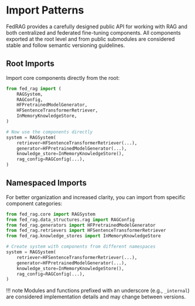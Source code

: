 # Import Patterns

FedRAG provides a carefully designed public API for working with RAG and both centralized
and federated fine-tuning components. All components exported at the root level
and from public submodules are considered stable and follow semantic versioning guidelines.

## Root Imports

Import core components directly from the root:

```py
from fed_rag import (
    RAGSystem,
    RAGConfig,
    HFPretrainedModelGenerator,
    HFSentenceTransformerRetriever,
    InMemoryKnowledgeStore,
)

# Now use the components directly
system = RAGSystem(
    retriever=HFSentenceTransformerRetriever(...),
    generator=HFPretrainedModelGenerator(...),
    knowledge_store=InMemoryKnowledgeStore(),
    rag_config=RAGConfig(...),
)
```

## Namespaced Imports

For better organization and increased clarity, you can import from specific
component categories:

```py
from fed_rag.core import RAGSystem
from fed_rag.data_structures.rag import RAGConfig
from fed_rag.generators import HFPretrainedModelGenerator
from fed_rag.retrievers import HFSentenceTransformerRetriever
from fed_rag.knowledge_stores import InMemoryKnowledgeStore

# Create system with components from different namespaces
system = RAGSystem(
    retriever=HFSentenceTransformerRetriever(...),
    generator=HFPretrainedModelGenerator(...),
    knowledge_store=InMemoryKnowledgeStore(),
    rag_config=RAGConfig(...),
)
```

!!! note
    Modules and functions prefixed with an underscore (e.g., `_internal`) are considered
    implementation details and may change between versions.
